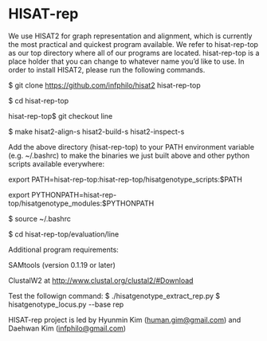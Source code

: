 # HISAT-rep

We use HISAT2 for graph representation and alignment, which is currently the most practical and quickest program available. We refer to hisat-rep-top as our top directory where all of our programs are located. hisat-rep-top is a place holder that you can change to whatever name you’d like to use.
In order to install HISAT2, please run the following commands.

$ git clone https://github.com/infphilo/hisat2 hisat-rep-top

$ cd hisat-rep-top

hisat-rep-top$ git checkout line

$ make hisat2-align-s hisat2-build-s hisat2-inspect-s

Add the above directory (hisat-rep-top) to your PATH environment variable (e.g. ~/.bashrc) to make the binaries we just built above and other python scripts available everywhere:

export PATH=hisat-rep-top:hisat-rep-top/hisatgenotype_scripts:$PATH

export PYTHONPATH=hisat-rep-top/hisatgenotype_modules:$PYTHONPATH

$ source ~/.bashrc

$ cd hisat-rep-top/evaluation/line

Additional program requirements:
 
 SAMtools (version 0.1.19 or later)
 
 ClustalW2 at http://www.clustal.org/clustal2/#Download

Test the followign command:
$ ./hisatgenotype_extract_rep.py
$ hisatgenotype_locus.py --base rep

HISAT-rep project is led by Hyunmin Kim (human.gim@gmail.com) and Daehwan Kim (infphilo@gmail.com)
